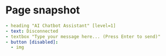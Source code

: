 # Page snapshot

```yaml
- heading "AI Chatbot Assistant" [level=1]
- text: Disconnected
- textbox "Type your message here... (Press Enter to send)"
- button [disabled]:
  - img
```